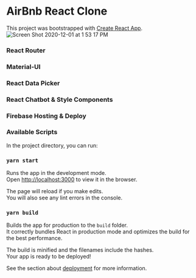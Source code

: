 # AirBnb React Clone
This project was bootstrapped with [Create React App](https://github.com/facebook/create-react-app).
![Screen Shot 2020-12-01 at 1 53 17 PM](https://user-images.githubusercontent.com/59614789/100784056-988aff80-33dc-11eb-8b59-50df5397f9bb.png)

### React Router

### Material-UI

### React Data Picker

### React Chatbot & Style Components

### Firebase Hosting & Deploy

### Available Scripts

In the project directory, you can run:

### `yarn start`

Runs the app in the development mode.<br />
Open [http://localhost:3000](http://localhost:3000) to view it in the browser.

The page will reload if you make edits.<br />
You will also see any lint errors in the console.


### `yarn build`

Builds the app for production to the `build` folder.<br />
It correctly bundles React in production mode and optimizes the build for the best performance.

The build is minified and the filenames include the hashes.<br />
Your app is ready to be deployed!

See the section about [deployment](https://facebook.github.io/create-react-app/docs/deployment) for more information.

